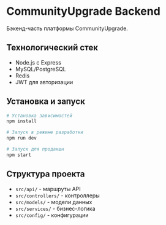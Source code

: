 # CommunityUpgrade Backend

Бэкенд-часть платформы CommunityUpgrade.

## Технологический стек

- Node.js с Express
- MySQL/PostgreSQL
- Redis
- JWT для авторизации

## Установка и запуск

```bash
# Установка зависимостей
npm install

# Запуск в режиме разработки
npm run dev

# Запуск для продакшн
npm start
```

## Структура проекта

- `src/api/` - маршруты API
- `src/controllers/` - контроллеры
- `src/models/` - модели данных
- `src/services/` - бизнес-логика
- `src/config/` - конфигурации
